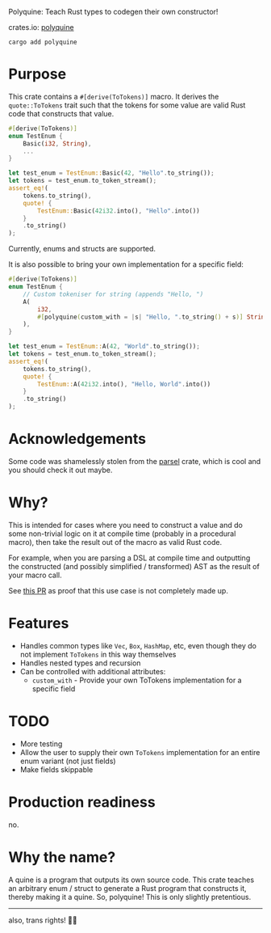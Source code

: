 Polyquine: Teach Rust types to codegen their own constructor!

crates.io: [polyquine](https://crates.io/crates/polyquine)

```
cargo add polyquine
```

# Purpose

This crate contains a `#[derive(ToTokens)]` macro.
It derives the `quote::ToTokens` trait such that the tokens for some value are valid Rust code that constructs that value.

```rust
#[derive(ToTokens)]
enum TestEnum {
    Basic(i32, String),
    ...
}

let test_enum = TestEnum::Basic(42, "Hello".to_string());
let tokens = test_enum.to_token_stream();
assert_eq!(
    tokens.to_string(),
    quote! {
        TestEnum::Basic(42i32.into(), "Hello".into())
    }
    .to_string()
);
```

Currently, enums and structs are supported.

It is also possible to bring your own implementation for a specific field:

```rust
#[derive(ToTokens)]
enum TestEnum {
    // Custom tokeniser for string (appends "Hello, ")
    A(
        i32,
        #[polyquine(custom_with = |s| "Hello, ".to_string() + s)] String,
    ),
}

let test_enum = TestEnum::A(42, "World".to_string());
let tokens = test_enum.to_token_stream();
assert_eq!(
    tokens.to_string(),
    quote! {
        TestEnum::A(42i32.into(), "Hello, World".into())
    }
    .to_string()
);
```

# Acknowledgements

Some code was shamelessly stolen from the [parsel](https://github.com/H2CO3/parsel/blob/master/parsel_derive/src/to_tokens.rs) crate, which is cool and you should check it out maybe.

# Why?

This is intended for cases where you need to construct a value and do some non-trivial logic on it at compile time (probably in a procedural macro), then take the result out of the macro as valid Rust code.

For example, when you are parsing a DSL at compile time and outputting the constructed (and possibly simplified / transformed) AST as the result of your macro call.

See [this PR](https://github.com/conjure-cp/conjure-oxide/pull/710) as proof that this use case is not completely made up.

# Features 

- Handles common types like `Vec`, `Box`, `HashMap`, etc, even though they do not implement `ToTokens` in this way themselves
- Handles nested types and recursion
- Can be controlled with additional attributes:
  - `custom_with` - Provide your own ToTokens implementation for a specific field

# TODO

- More testing
- Allow the user to supply their own `ToTokens` implementation for an entire enum variant (not just fields)
- Make fields skippable

# Production readiness

no.

# Why the name?

A quine is a program that outputs its own source code.
This crate teaches an arbitrary enum / struct to generate a Rust program that constructs it, thereby making it a quine.
So, polyquine! This is only slightly pretentious.

---



also, trans rights! 🏳️‍⚧️
